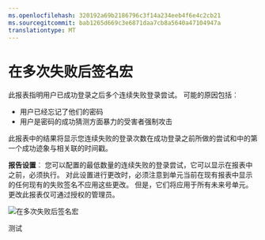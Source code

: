 ```yaml
---
ms.openlocfilehash: 320192a69b2186796c3f14a234eeb4f6e4c2cb21
ms.sourcegitcommit: bab1265d669c3e6871daa7cb8a5640a47104947a
translationtype: MT
---
```

<properties
    pageTitle="在多次失败后签名宏"
    description="指示用户已成功登录之后多个连续失败登录尝试中报告。"
    services="active-directory"
    documentationCenter=""
    authors="SSalahAhmed"
    manager="gchander"
    editor=""/>

<tags
    ms.service="active-directory"
    ms.workload="identity"
    ms.tgt_pltfrm="na"
    ms.devlang="na"
    ms.topic="article"
    ms.date="08/17/2015"
    ms.author="saah;kenhoff"/>

# 在多次失败后签名宏
此报表指明用户已成功登录之后多个连续失败登录尝试。 可能的原因包括︰ <ul><li>用户已经忘记了他们的密码</li><li>用户是密码的成功猜测方面暴力的受害者强制攻击</li></ul><p>此报表中的结果将显示您连续失败的登录次数在成功登录之前所做的尝试和中的第一个成功迹象与相关联的时间戳。</p><p><b>报告设置</b>︰ 您可以配置的最低数量的连续失败的登录尝试，它可以显示在报表中之前，必须执行。 对此设置进行更改时，必须注意到单元当前在现有报表中显示的任何现有的失败签名不应用这些更改。 但是，它们将应用于所有未来号单元。 更改此报表仅可通过授权的管理员。


![在多次失败后签名宏](./media/active-directory-reporting-sign-ins-after-multiple-failures/signInsAfterMultipleFailures.PNG)

测试

